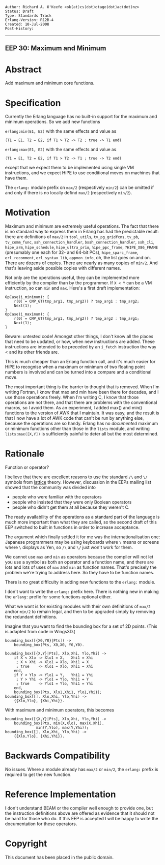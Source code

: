     Author: Richard A. O'Keefe <ok(at)cs(dot)otago(dot)ac(dot)nz>
    Status: Draft
    Type: Standards Track
    Erlang-Version: R12B-4
    Created: 10-Jul-2008
    Post-History:
****
EEP 30: Maximum and Minimum
----



Abstract
========

Add maximum and minimum core functions.



Specification
=============

Currently the Erlang language has no built-in support for
the maximum and minimum operations.  So we add new functions

`erlang:min(E1, E2)`  with the same effects and value as

    (T1 = E1, T2 = E2, if T1 > T2 -> T2 ; true -> T1 end)

`erlang:max(E1, E2)`  with the same effects and value as

    (T1 = E1, T2 = E2, if T1 > T2 -> T1 ; true -> T2 end)

except that we expect them to be implemented using single VM
instructions, and we expect HiPE to use conditional moves on
machines that have them.

The `erlang:` module prefix on `max/2` (respectively `min/2`) can
be omitted if and only if there is no locally defind `max/2`
(respectively `min/2`).



Motivation
==========

Maximum and minimum are extremely useful operations.
The fact that there is no standard way to express them in Erlang
has had the predictable result:  there are definitions of `max/2`
in `tool_utils`, `tv_pg_gridfcns`, `tv_pb`, `tv_comm_func`,
`ssh_connection_handler`, `bssh_connection_handler`, `ssh_cli`,
`hipe_arm`, `hipe_schedule`, `hipe_ultra_prio`, `hipe_ppc_frame`,
`?HIPE_X86_FRAME` (presumably one each for 32- and 64-bit PCs),
`hipe_sparc_frame`, `erl_recomment`, `erl_syntax_lib`, `appmon_info`,
oh, the list goes on and on.  There are dozens of copies.
There are nearly as many copies of `min/2`.  And that's leaving
aside possible copies with different names.

Not only are the operations useful, they can be implemented
more efficiently by the compiler than by the programmer.
If `X < Y` can be a VM instruction, so can `min` and `max`.
Here's a first draft implementation:

    OpCase(i_minimum): {
        r(0) = CMP_GT(tmp_arg1, tmp_arg2)) ? tmp_arg1 : tmp_arg2;
        Next(1);
    }
    OpCase(i_maximum): {
        r(0) = CMP_GT(tmp_arg1, tmp_arg2)) ? tmp_arg2 : tmp_arg1;
        Next(1);
    }

Beware: untested code!  Amongst other things, I don't know all the
places that need to be updated, or how, when new instructions are
added.  These instructions are intended to be preceded by an
`i_fetch` instruction the way < and its other friends are.

This is much cheaper than an Erlang function call, and it's much
easier for HiPE to recognise when a maximum or minimum of two
floating point numbers is involved and can be turned into a
compare and a conditional move.

The most important thing is the barrier to thought that is
removed.  When I'm writing Fortran, I know that max and min have
been there for decades, and I use those operations freely.
When I'm writing C, I know that those operations are not there,
and that there are problems with the conventional macros, so
I avoid them.  As an experiment, I added max() and min() functions
to the version of AWK that I maintain.  It was easy, and the
result is that I now have a lot of AWK code that can't be run by
anything else, because the operations are so handy.  Erlang has
no *documented* maximum or minimum functions other than those in
the `lists` module, and writing `lists:max([X,Y])` is sufficiently
painful to deter all but the most determined.



Rationale
=========

Function or operator?

I believe that there are excellent reasons to use the standard
`/\` and `\/` symbols from [lattice][] theory.  However, discussion in
the EEPs mailing list showed that the community was divided
into

-   people who were familiar with the operators
-   people who insisted that they were only Boolean operators
-   people who didn't get them at all because they weren't C.

The ready availability of the operations as a standard part of
the language is much more important than what they are called,
so the second draft of this EEP switched to built in functions
in order to increase acceptance.

The argument which finally settled it for me was the
internationalisation one:  Japanese programmers may be using
keyboards where `\` means or screens where `\` displays as Yen,
so `/\` and `\/` just won't work for them.

We cannot use `max` and `min` as operators because the compiler
will not let you use a symbol as both an operator and a function
name, and there are lots and lots of uses of `max` and `min` as
function names.  That's precisely the problem we're trying to
address here.  So they have to be function names.

There is no great difficulty in adding new functions to the
`erlang:` module.

I don't want to write the `erlang:` prefix here.  There is
nothing new in making the `erlang:` prefix for some functions
optional either.

What we want is for existing modules with their own definitions
of `max/2` and/or `min/2` to remain legal, and then to be upgraded
simply by removing the redundant definitions.

Imagine that you want to find the bounding box for a set
of 2D points.  (This is adapted from code in Wings3D.)

    bounding_box([{X0,Y0}|Pts]) ->
        bounding_box(Pts, X0,X0, Y0,Y0).
    
    bounding_box([{X,Y}|Pts], Xlo,Xhi, Ylo,Yhi) ->
        if X < Xlo -> Xlo1 = X,   Xhi1 = Xhi
         ; X > Xhi -> Xlo1 = Xlo, Xhi1 = X
         ; true    -> Xlo1 = Xlo, Xhi1 = Xhi
        end,
        if Y < Ylo -> Ylo1 = Y,   Yhi1 = Yhi
         ; Y > Yhi -> Ylo1 = Ylo, Yhi1 = Y
         ; true    -> Ylo1 = Ylo, Yhi1 = Yhi
        end,
        bounding_box(Pts, Xlo1,Xhi1, Ylo1,Yhi1);
    bounding_box([], Xlo,Xhi, Ylo,Yhi) ->
        {{Xlo,Ylo}, {Xhi,Yhi}}.

With maximum and minimum operators, this becomes

    bounding_box([{X,Y}|Pts], Xlo,Xhi, Ylo,Yhi) ->
        bounding_box(Pts, min(X,Xlo), max(X,Xhi),
        		  min(Y,Ylo), max(Y,Yhi));
    bounding_box([], Xlo,Xhi, Ylo,Yhi) ->
        {{Xlo,Ylo}, {Xhi,Yhi}}.



Backwards Compatibility
=======================

No issues.  Where a module already has `max/2` or `min/2`,
the `erlang:` prefix is required to get the new function.



Reference Implementation
========================

I don't understand BEAM or the compiler well enough to
provide one, but the instruction definitions above are
offered as evidence that it should not be hard for those
who do.  If this EEP is accepted I will be happy to write
the documentation for these operators.



[lattice]: http://mathworld.wolfram.com/Lattice.html
    "Lattice Algebra"


Copyright
=========

This document has been placed in the public domain.



[EmacsVar]: <> "Local Variables:"
[EmacsVar]: <> "mode: indented-text"
[EmacsVar]: <> "indent-tabs-mode: nil"
[EmacsVar]: <> "sentence-end-double-space: t"
[EmacsVar]: <> "fill-column: 70"
[EmacsVar]: <> "coding: utf-8"
[EmacsVar]: <> "End:"
